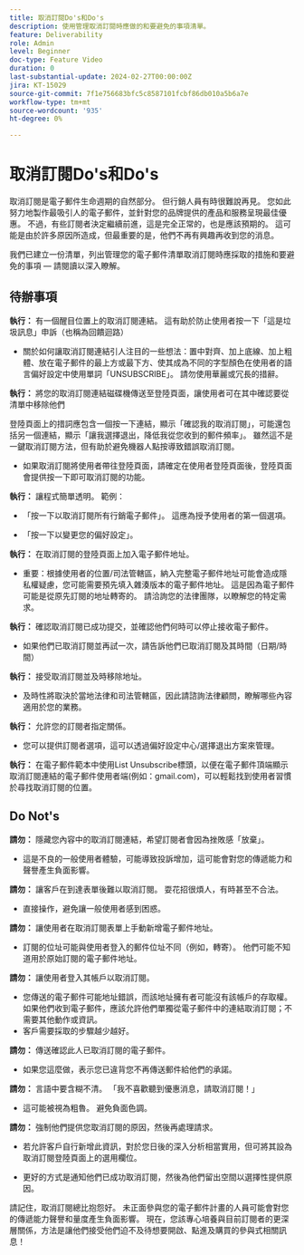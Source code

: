 ```yaml
---
title: 取消訂閱Do's和Do's
description: 使用管理取消訂閱時應做的和要避免的事項清單。
feature: Deliverability
role: Admin
level: Beginner
doc-type: Feature Video
duration: 0
last-substantial-update: 2024-02-27T00:00:00Z
jira: KT-15029
source-git-commit: 7f1e756683bfc5c8587101fcbf86db010a5b6a7e
workflow-type: tm+mt
source-wordcount: '935'
ht-degree: 0%

---
```



# 取消訂閱Do&#39;s和Do&#39;s

取消訂閱是電子郵件生命週期的自然部分。 但行銷人員有時很難說再見。 您如此努力地製作最吸引人的電子郵件，並針對您的品牌提供的產品和服務呈現最佳優惠。 不過，有些訂閱者決定繼續前進，這是完全正常的，也是應該預期的。 這可能是由於許多原因所造成，但最重要的是，他們不再有興趣再收到您的消息。

我們已建立一份清單，列出管理您的電子郵件清單取消訂閱時應採取的措施和要避免的事項 — 請閱讀以深入瞭解。

## 待辦事項

**執行：** 有一個醒目位置上的取消訂閱連結。 這有助於防止使用者按一下「這是垃圾訊息」申訴（也稱為回饋迴路）

+ 關於如何讓取消訂閱連結引人注目的一些想法：置中對齊、加上底線、加上粗體、放在電子郵件的最上方或最下方、使其成為不同的字型顏色在使用者的語言偏好設定中使用單詞「UNSUBSCRIBE」。 請勿使用華麗或冗長的措辭。

**執行：** 將您的取消訂閱連結磁碟機傳送至登陸頁面，讓使用者可在其中確認要從清單中移除他們

登陸頁面上的措詞應包含一個按一下連結，顯示「確認我的取消訂閱」，可能還包括另一個連結，顯示「讓我選擇退出，降低我從您收到的郵件頻率」。 雖然這不是一鍵取消訂閱方法，但有助於避免機器人點按導致錯誤取消訂閱。

+ 如果取消訂閱將使用者帶往登陸頁面，請確定在使用者登陸頁面後，登陸頁面會提供按一下即可取消訂閱的功能。

**執行：** 讓程式簡單透明。 範例：

+ 「按一下以取消訂閱所有行銷電子郵件」。 這應為授予使用者的第一個選項。

+ 「按一下以變更您的偏好設定」。

**執行：** 在取消訂閱的登陸頁面上加入電子郵件地址。

+ 重要：根據使用者的位置/司法管轄區，納入完整電子郵件地址可能會造成隱私權疑慮，您可能需要預先填入雜湊版本的電子郵件地址。 這是因為電子郵件可能是從原先訂閱的地址轉寄的。 請洽詢您的法律團隊，以瞭解您的特定需求。

**執行：** 確認取消訂閱已成功提交，並確認他們何時可以停止接收電子郵件。

+ 如果他們已取消訂閱並再試一次，請告訴他們已取消訂閱及其時間（日期/時間）

**執行：** 接受取消訂閱並及時移除地址。

+ 及時性將取決於當地法律和司法管轄區，因此請諮詢法律顧問，瞭解哪些內容適用於您的業務。

**執行：** 允許您的訂閱者指定關係。

+ 您可以提供訂閱者選項，這可以透過偏好設定中心/選擇退出方案來管理。

**執行：** 在電子郵件範本中使用List Unsubscribe標頭，以便在電子郵件頂端顯示取消訂閱連結的電子郵件使用者端(例如：gmail.com)，可以輕鬆找到使用者習慣於尋找取消訂閱的位置。


## Do Not&#39;s


**請勿：** 隱藏您內容中的取消訂閱連結，希望訂閱者會因為挫敗感「放棄」。

+ 這是不良的一般使用者體驗，可能導致投訴增加，這可能會對您的傳遞能力和聲譽產生負面影響。

**請勿：** 讓客戶在到達表單後難以取消訂閱。 耍花招很煩人，有時甚至不合法。

+ 直接操作，避免讓一般使用者感到困惑。

**請勿：** 讓使用者在取消訂閱表單上手動新增電子郵件地址。

+ 訂閱的位址可能與使用者登入的郵件位址不同（例如，轉寄）。  他們可能不知道用於原始訂閱的電子郵件地址。

**請勿：** 讓使用者登入其帳戶以取消訂閱。

+ 您傳送的電子郵件可能地址錯誤，而該地址擁有者可能沒有該帳戶的存取權。  如果他們收到電子郵件，應該允許他們單獨從電子郵件中的連結取消訂閱；不需要其他動作或資訊。
+ 客戶需要採取的步驟越少越好。

**請勿：** 傳送確認此人已取消訂閱的電子郵件。

+ 如果您這麼做，表示您已違背您不再傳送郵件給他們的承諾。

**請勿：** 言語中要含糊不清。 「我不喜歡聽到優惠消息，請取消訂閱！」

+ 這可能被視為粗魯。 避免負面色調。

**請勿：** 強制他們提供您取消訂閱的原因，然後再處理請求。

+ 若允許客戶自行新增此資訊，對於您日後的深入分析相當實用，但可將其設為取消訂閱登陸頁面上的選用欄位。

+ 更好的方式是通知他們已成功取消訂閱，然後為他們留出空間以選擇性提供原因。

請記住，取消訂閱總比抱怨好。 未正面參與您的電子郵件計畫的人員可能會對您的傳遞能力聲譽和量度產生負面影響。 現在，您該專心培養與目前訂閱者的更深層關係，方法是讓他們接受他們迫不及待想要開啟、點進及購買的參與式相關訊息！

